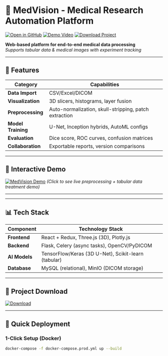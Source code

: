 # 🧠 MedVision - Medical Research Automation Platform

[![Open in GitHub](https://img.shields.io/badge/GitHub-Repo-blue?logo=github)](https://github.com/Nadaaaaaaaaaaaaaaaaaa/MedicalVision)
[![Demo Video](https://img.shields.io/badge/📺-Demo_Video-red)](https://drive.google.com/file/d/1z5cbp8tV79wsfxuc33Z6Ud1js6intV-O/view?usp=drive_link)
[![Download Project](https://img.shields.io/badge/📦-Download_Full_Project-green)](https://drive.google.com/file/d/13Ly_4l5KmrfM12r_rSIWVnwoZbE8zaZC/view?usp=sharing)

**Web-based platform for end-to-end medical data processing**  
*Supports tabular data & medical images with experiment tracking*

---

## 🌟 Features
| Category              | Capabilities                                                                 |
|-----------------------|-----------------------------------------------------------------------------|
| **Data Import**       | CSV/Excel/DICOM                                                    |
| **Visualization**     | 3D slicers, histograms, layer fusion                                      |
| **Preprocessing**     | Auto-normalization, skull-stripping, patch extraction                     |
| **Model Training**    | U-Net, Inception hybrids, AutoML configs                                  |
| **Evaluation**        | Dice score, ROC curves, confusion matrices                               |
| **Collaboration**     | Exportable reports, version comparisons                                   |

---

## 🎥 Interactive Demo
[![MedVision Demo](https://img.shields.io/badge/▶️-Watch_Full_Demo-red)](https://drive.google.com/file/d/1z5cbp8tV79wsfxuc33Z6Ud1js6intV-O/view?usp=drive_link)
*(Click to see live preprocessing + tabular data treatment demo)*

---

---

## 📊 Tech Stack
| Component       | Technology Stack                                                                 |
|----------------|---------------------------------------------------------------------------------|
| **Frontend**   | React + Redux, Three.js (3D), Plotly.js                                         |
| **Backend**    | Flask, Celery (async tasks), OpenCV/PyDICOM                                     |
| **AI Models**  | TensorFlow/Keras (3D U-Net), Scikit-learn (tabular)                            |
| **Database**   | MySQL (relational), MinIO (DICOM storage)                                      |

---

## 📂 Project Download
[![Download](https://img.shields.io/badge/Google_Drive-Download_Complete_Project-blue?logo=google-drive)](https://drive.google.com/file/d/13Ly_4l5KmrfM12r_rSIWVnwoZbE8zaZC/view?usp=sharing)  

---

## 🚀 Quick Deployment
### 1-Click Setup (Docker)
```bash
docker-compose -f docker-compose.prod.yml up --build
